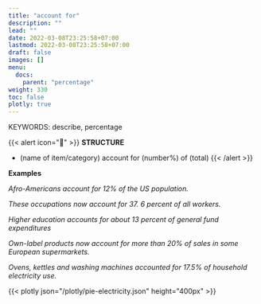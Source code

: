 ```yaml
---
title: "account for"
description: ""
lead: ""
date: 2022-03-08T23:25:58+07:00
lastmod: 2022-03-08T23:25:58+07:00
draft: false
images: []
menu:
  docs:
    parent: "percentage"
weight: 330
toc: false
plotly: true
---
```


KEYWORDS: describe, percentage

{{< alert icon="🌱" >}}
**STRUCTURE**

- (name of item/category) account for (number%) of (total)
  {{< /alert >}}

**Examples**

_Afro-Americans account for 12% of the US population._

_These occupations now account for 37. 6 percent of all workers._

_Higher education accounts for about 13 percent of general fund expenditures_

_Own-label products now account for more than 20% of sales in some European supermarkets._

_Ovens, kettles and washing machines accounted for 17.5% of household electricity use._

{{< plotly json="/plotly/pie-electricity.json" height="400px" >}}
